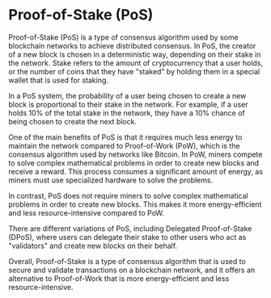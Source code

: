 # Proof-of-Stake (PoS)

Proof-of-Stake (PoS) is a type of consensus algorithm used by some blockchain networks to achieve distributed consensus. In PoS, the creator of a new block is chosen in a deterministic way, depending on their stake in the network. Stake refers to the amount of cryptocurrency that a user holds, or the number of coins that they have "staked" by holding them in a special wallet that is used for staking.

In a PoS system, the probability of a user being chosen to create a new block is proportional to their stake in the network. For example, if a user holds 10% of the total stake in the network, they have a 10% chance of being chosen to create the next block.

One of the main benefits of PoS is that it requires much less energy to maintain the network compared to Proof-of-Work (PoW), which is the consensus algorithm used by networks like Bitcoin. In PoW, miners compete to solve complex mathematical problems in order to create new blocks and receive a reward. This process consumes a significant amount of energy, as miners must use specialized hardware to solve the problems.

In contrast, PoS does not require miners to solve complex mathematical problems in order to create new blocks. This makes it more energy-efficient and less resource-intensive compared to PoW.

There are different variations of PoS, including Delegated Proof-of-Stake (DPoS), where users can delegate their stake to other users who act as "validators" and create new blocks on their behalf.

Overall, Proof-of-Stake is a type of consensus algorithm that is used to secure and validate transactions on a blockchain network, and it offers an alternative to Proof-of-Work that is more energy-efficient and less resource-intensive.
